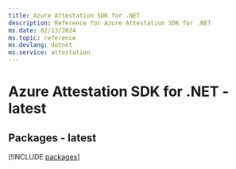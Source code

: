 ```yaml
---
title: Azure Attestation SDK for .NET
description: Reference for Azure Attestation SDK for .NET
ms.date: 02/13/2024
ms.topic: reference
ms.devlang: dotnet
ms.service: attestation
---
```

# Azure Attestation SDK for .NET - latest
## Packages - latest
[!INCLUDE [packages](attestation-index.md)]